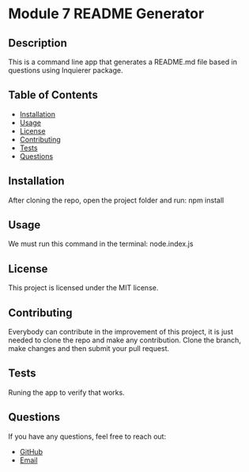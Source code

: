 # Module 7 README Generator

## Description
This is a command line app that generates a README.md file based in questions using Inquierer package.

## Table of Contents
- [Installation](#installation)
- [Usage](#usage)
- [License](#license)
- [Contributing](#contributing)
- [Tests](#tests)
- [Questions](#questions)

## Installation
After cloning the repo, open the project folder and run: npm install

## Usage
We must run this command in the terminal: node.index.js 

## License
This project is licensed under the MIT license.

## Contributing
Everybody can contribute in the improvement of this project, it is just needed to clone the repo and make any contribution. Clone the branch, make changes and then submit your pull request.

## Tests
Runing the app to verify that works.

## Questions
If you have any questions, feel free to reach out:
- [GitHub](https://github.com/osdoce)
- [Email](mailto:110186@gmail.com)
